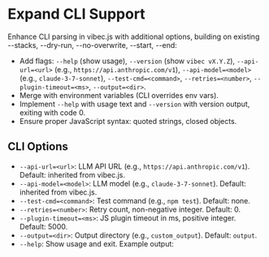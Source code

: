 # Expand CLI Support

Enhance CLI parsing in vibec.js with additional options, building on existing --stacks, --dry-run, --no-overwrite, --start, --end:
- Add flags: `--help` (show usage), `--version` (show `vibec vX.Y.Z`), `--api-url=<url>` (e.g., `https://api.anthropic.com/v1`), `--api-model=<model>` (e.g., `claude-3-7-sonnet`), `--test-cmd=<command>`, `--retries=<number>`, `--plugin-timeout=<ms>`, `--output=<dir>`.
- Merge with environment variables (CLI overrides env vars).
- Implement `--help` with usage text and `--version` with version output, exiting with code 0.
- Ensure proper JavaScript syntax: quoted strings, closed objects.

## CLI Options
- `--api-url=<url>`: LLM API URL (e.g., `https://api.anthropic.com/v1`). Default: inherited from vibec.js.
- `--api-model=<model>`: LLM model (e.g., `claude-3-7-sonnet`). Default: inherited from vibec.js.
- `--test-cmd=<command>`: Test command (e.g., `npm test`). Default: none.
- `--retries=<number>`: Retry count, non-negative integer. Default: 0.
- `--plugin-timeout=<ms>`: JS plugin timeout in ms, positive integer. Default: 5000.
- `--output=<dir>`: Output directory (e.g., `custom_output`). Default: `output`.
- `--help`: Show usage and exit. Example output:
